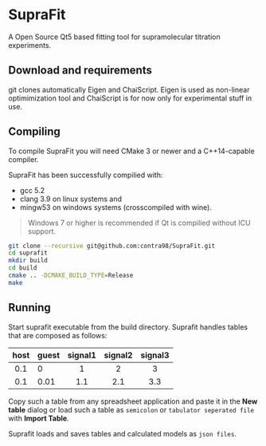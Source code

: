 # SupraFit 

A Open Source Qt5 based fitting tool for supramolecular titration experiments. 

## Download and requirements
git clones automatically Eigen and ChaiScript. Eigen is used as non-linear optimimization tool and ChaiScript is for now only for experimental stuff in use.

## Compiling
To compile SupraFit you will need CMake 3 or newer and a C++14-capable compiler.

SupraFit has been successfully compilied with: 
- gcc 5.2
- clang 3.9 
on linux systems and 
- mingw53 on windows systems (crosscompiled with wine). 

> Windows 7 or higher is recommended if Qt is compilied without ICU support.

```sh
git clone --recursive git@github.com:contra98/SupraFit.git
cd suprafit
mkdir build
cd build
cmake .. -DCMAKE_BUILD_TYPE=Release
make
```


## Running
Start suprafit executable from the build directory. Suprafit handles tables that are composed as follows:

| host | guest | signal1 | signal2 | signal3 |
|:-----:|:----|:----:|:----:|:----:|
| 0.1 | 0 | 1 | 2 | 3 |
| 0.1 | 0.01 | 1.1 | 2.1 | 3.3|

Copy such a table from any spreadsheet application and paste it in the **New table** dialog or load such a table as `semicolon` or `tabulator seperated file` with **Import Table**. 

Suprafit loads and saves tables and calculated models as `json files`.
